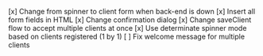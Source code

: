 [x] Change from spinner to client form when back-end is down
[x] Insert all form fields in HTML
[x] Change confirmation dialog
[x] Change saveClient flow to accept multiple clients at once
[x] Use determinate spinner mode based on clients registered (1 by 1)
[ ] Fix welcome message for multiple clients

